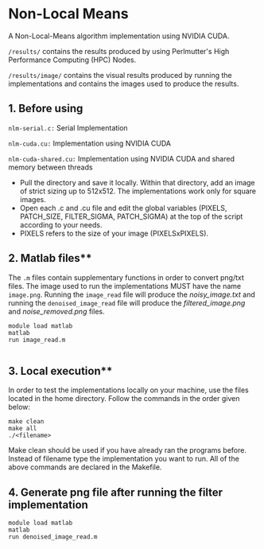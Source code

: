 # Non-Local Means

A Non-Local-Means algorithm implementation using NVIDIA CUDA.

`/results/` contains the results produced by using Perlmutter's High Performance Computing (HPC) Nodes.

`/results/image/` contains the visual results produced by running the implementations and  contains the images used to produce the results.

## **1. Before using**
`nlm-serial.c:` Serial Implementation

`nlm-cuda.cu:` Implementation using NVIDIA CUDA

`nlm-cuda-shared.cu:` Implementation using NVIDIA CUDA and shared memory between threads

* Pull the directory and save it locally. Within that directory, add an image of strict sizing up to 512x512. The implementations work only for square images. 
* Open each .c and .cu file and edit the global variables (PIXELS, PATCH_SIZE, FILTER_SIGMA, PATCH_SIGMA) at the top of the script according to your needs. 
* PIXELS refers to the size of your image (PIXELSxPIXELS).

## 2. Matlab files**
The `.m` files contain supplementary functions in order to convert png/txt files. The image used to run the implementations MUST have the name `image.png`. Running the `image_read` file will produce the *noisy_image.txt* and running the `denoised_image_read` file will produce the *filtered_image.png* and *noise_removed.png* files.

```
module load matlab
matlab
run image_read.m


```

## 3. Local execution**
In order to test the implementations locally on your machine, use the files located in the home directory. Follow the commands in the order given below:

```
make clean
make all
./<filename>
```

Make clean should be used if you have already ran the programs before. Instead of filename type the implementation you want to run. All of the above commands are declared in the Makefile.


## 4. Generate png file after running the filter implementation

```
module load matlab
matlab
run denoised_image_read.m


```
